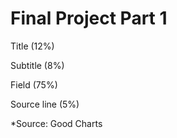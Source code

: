 # Final Project Part 1

Title (12%)

Subtitle (8%)

Field (75%)

Source line (5%)

*Source: Good Charts

